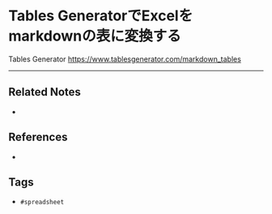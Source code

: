 # Tables GeneratorでExcelをmarkdownの表に変換する
Tables Generator
https://www.tablesgenerator.com/markdown_tables

---
## Related Notes
- 

## References
- 

## Tags
- `#spreadsheet` 